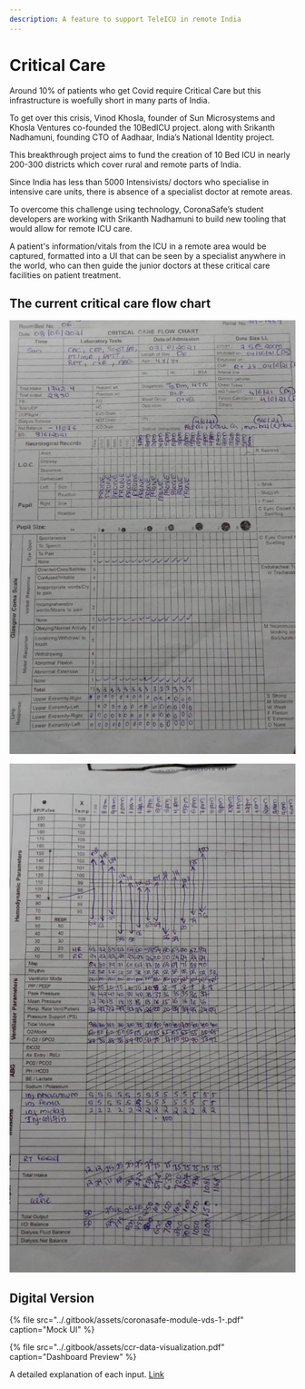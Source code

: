 ```yaml
---
description: A feature to support TeleICU in remote India
---
```


# Critical Care



Around 10% of patients who get Covid require Critical Care but this infrastructure is woefully short in many parts of India. 
  
To get over this crisis, Vinod Khosla, founder of Sun Microsystems and Khosla Ventures co-founded the 10BedICU project. along with Srikanth Nadhamuni, founding CTO of Aadhaar, India’s National Identity project. 


This breakthrough project aims to fund the creation of 10 Bed ICU in nearly 200-300 districts which cover rural and remote parts of India.


Since India has less than 5000 Intensivists/ doctors who specialise in intensive care units, there is absence of a specialist doctor at remote areas. 



To overcome this challenge using technology, CoronaSafe’s student developers are working with Srikanth Nadhamuni to build new tooling that would allow for remote ICU care. 



A patient's information/vitals from the ICU in a remote area would be captured, formatted into a UI that can be seen by a specialist anywhere in the world, who can then guide the junior doctors at these critical care facilities on patient treatment.

## The current critical care flow chart







![](../.gitbook/assets/whatsapp-image-2021-07-07-at-3.37.17-pm.jpeg)

![](../.gitbook/assets/whatsapp-image-2021-07-07-at-3.37.17-pm-1-.jpeg)

## Digital Version



{% file src="../.gitbook/assets/coronasafe-module-vds-1-.pdf" caption="Mock UI" %}

{% file src="../.gitbook/assets/ccr-data-visualization.pdf" caption="Dashboard Preview" %}

  
  
A detailed explanation of each input. [Link](https://docs.google.com/spreadsheets/u/1/d/e/2PACX-1vTqV1adSFDg0I4g4_oUn8jBBQYr7zubxPlCYQFKHmfQaiCzxYthJSD8xbFmDJWTLfyVqXUwKCzSYh2W/pubhtml?gid=0&single=true)

